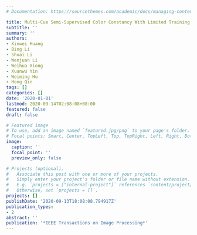 ```yaml
---
# Documentation: https://sourcethemes.com/academic/docs/managing-content/

title: Multi-Cue Semi-Supervised Color Constancy With Limited Training Samples
subtitle: ''
summary: ''
authors:
- Xinwei Huang
- Bing Li
- Shuai Li
- Wenjuan Li
- Weihua Xiong
- Xuanwu Yin
- Weiming Hu
- Hong Qin
tags: []
categories: []
date: '2020-01-01'
lastmod: 2020-09-14T02:08:08+08:00
featured: false
draft: false

# Featured image
# To use, add an image named `featured.jpg/png` to your page's folder.
# Focal points: Smart, Center, TopLeft, Top, TopRight, Left, Right, BottomLeft, Bottom, BottomRight.
image:
  caption: ''
  focal_point: ''
  preview_only: false

# Projects (optional).
#   Associate this post with one or more of your projects.
#   Simply enter your project's folder or file name without extension.
#   E.g. `projects = ["internal-project"]` references `content/project/deep-learning/index.md`.
#   Otherwise, set `projects = []`.
projects: []
publishDate: '2020-09-13T18:08:08.794917Z'
publication_types:
- 2
abstract: ''
publication: '*IEEE Transactions on Image Processing*'
---
```

